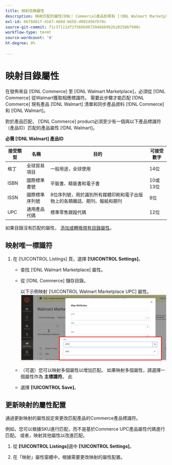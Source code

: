 ```yaml
---
title: 映射目錄屬性
description: 映射匹配的屬性[DNL! Commerce]產品到現有 [!DNL Walmart Marketplace] 清單和同步資料 [!DNL Channel Manager] 和 [!DNL Walmart]。
exl-id: 6678d81f-d167-460d-b656-d082d56f670c
source-git-commit: f1c37111df2f566b9673946bb9b2b282506f990c
workflow-type: tm+mt
source-wordcount: '0'
ht-degree: 0%

---
```


# 映射目錄屬性

在發佈來自 [!DNL Commerce] 至 [!DNL Walmart Marketplace]，必須從 [!DNL Commerce] 從Walmart獲取相應標識符。
需要此步驟才能匹配 [!DNL Commerce] 現有產品 [!DNL Walmart] 清單和同步產品資料 [!DNL Commerce] 和 [!DNL Walmart]。

對於產品匹配， [!DNL Commerce] product必須至少有一個與以下產品標識符（產品ID）匹配的產品屬性 [!DNL Walmart]。

**必需 [!DNL Walmart] 產品ID**

| **接受類型** | **名稱** | **目的** | **可接受數字** |
|-------------------|--------------------------------------|--------------------------------------------------------------------------------------------------------------------------------------------------|-----------------------|
| 格丁 | 全球貿易項目 | 一般用途，全球使用 | 14位 |
| ISBN | 國際標準書號 | 平裝書、精裝書和電子書 | 10或13位 |
| ISSN | 國際標準序列號 | 8位序列號，用於識別所有媒體印刷和電子出版物上的各類雜誌、期刊、報紙和期刊 | 8位 |
| UPC | 通用產品代碼 | 標準零售跟蹤代碼 | 12位 |

如果目錄沒有匹配的屬性， [添加或轉換現有目錄屬性](https://docs.magento.com/user-guide/catalog/product-attributes.html)。

## 映射唯一標識符

1. 在 [!UICONTROL Listings] 頁，選擇 **[!UICONTROL Settings]**。

   - 查找 [!DNL Walmart Marketplace] 屬性。

   - 從 [!DNL Commerce] 儲存目錄。

      以下示例映射 [!UICONTROL Walmart Marketplace UPC] 屬性。
   ![映射產品匹配條件的屬性](assets/products-map-attributes-for-match.png)
   - （可選）您可以映射多個屬性以增加匹配。 如果映射多個屬性，請選擇一個屬性作為 **主標識符**。 此

   - 選擇 **[!UICONTROL Save]**。


## 更新映射的屬性配置

通過更新映射的屬性設定來更改匹配產品的Commerce產品標識符。

例如，您可以根據SKU進行匹配，而不是基於Commerce UPC產品屬性代碼進行匹配。 或者，映射其他屬性以改進匹配。

1. 從 **[!UICONTROL Listings]**&#x200B;選中 **[!UICONTROL Settings]**。

1. 在「映射」屬性窗體中，根據需要更改映射的屬性配置。
